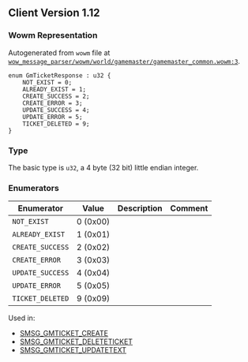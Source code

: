 ## Client Version 1.12

### Wowm Representation

Autogenerated from `wowm` file at [`wow_message_parser/wowm/world/gamemaster/gamemaster_common.wowm:3`](https://github.com/gtker/wow_messages/tree/main/wow_message_parser/wowm/world/gamemaster/gamemaster_common.wowm#L3).

```rust,ignore
enum GmTicketResponse : u32 {
    NOT_EXIST = 0;
    ALREADY_EXIST = 1;
    CREATE_SUCCESS = 2;
    CREATE_ERROR = 3;
    UPDATE_SUCCESS = 4;
    UPDATE_ERROR = 5;
    TICKET_DELETED = 9;
}
```
### Type
The basic type is `u32`, a 4 byte (32 bit) little endian integer.
### Enumerators
| Enumerator | Value  | Description | Comment |
| --------- | -------- | ----------- | ------- |
| `NOT_EXIST` | 0 (0x00) |  |  |
| `ALREADY_EXIST` | 1 (0x01) |  |  |
| `CREATE_SUCCESS` | 2 (0x02) |  |  |
| `CREATE_ERROR` | 3 (0x03) |  |  |
| `UPDATE_SUCCESS` | 4 (0x04) |  |  |
| `UPDATE_ERROR` | 5 (0x05) |  |  |
| `TICKET_DELETED` | 9 (0x09) |  |  |

Used in:
* [SMSG_GMTICKET_CREATE](smsg_gmticket_create.md)
* [SMSG_GMTICKET_DELETETICKET](smsg_gmticket_deleteticket.md)
* [SMSG_GMTICKET_UPDATETEXT](smsg_gmticket_updatetext.md)
